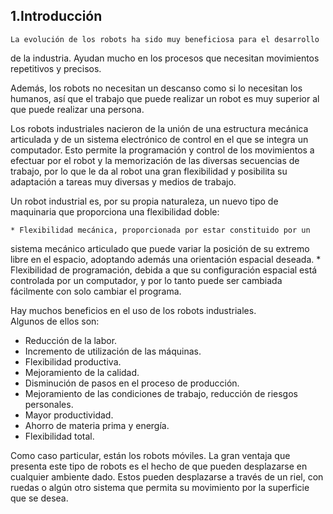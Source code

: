 ## 1.Introducción


	La evolución de los robots ha sido muy beneficiosa para el desarrollo
de la industria. Ayudan mucho en los procesos que necesitan movimientos
repetitivos y precisos. 

Además, los robots no necesitan un descanso como si lo necesitan los humanos, 
así que el trabajo que puede realizar un robot es muy superior al que puede 
realizar una persona.


Los robots industriales nacieron de la unión de una estructura mecánica 
articulada y de un sistema electrónico de control en el que se integra
un computador. Esto permite la programación y control de los movimientos 
a efectuar por el robot y la memorización de las diversas secuencias de 
trabajo, por lo que le da al robot una gran flexibilidad y posibilita 
su adaptación a tareas muy diversas y medios de trabajo.


Un robot industrial es, por su propia naturaleza, un nuevo tipo de maquinaria
 que proporciona una flexibilidad doble:

    * Flexibilidad mecánica, proporcionada por estar constituido por un 
sistema mecánico articulado que puede variar la posición de su extremo 
libre en el espacio, adoptando además una orientación espacial deseada.
    * Flexibilidad de programación, debida a que su configuración espacial
está controlada por un computador, y por lo tanto puede ser cambiada 
fácilmente con solo cambiar el programa.


Hay muchos beneficios en el uso de los robots industriales.  
Algunos de ellos son:


- Reducción de la labor.
- Incremento de utilización de las máquinas.
- Flexibilidad productiva.
- Mejoramiento de la calidad.
- Disminución de pasos en el proceso de producción.
- Mejoramiento de las condiciones de trabajo, reducción de riesgos personales.
- Mayor productividad.
- Ahorro de materia prima y energía.
- Flexibilidad total.

Como caso particular, están los robots móviles. La gran ventaja que presenta
este tipo de robots es el hecho de que pueden desplazarse en cualquier 
ambiente dado. Estos pueden desplazarse a través de un riel, con ruedas o 
algún otro sistema que permita su movimiento por la superficie que se desea.
